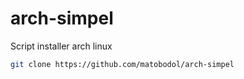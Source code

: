 # arch-simpel
Script installer arch linux

```bash
git clone https://github.com/matobodol/arch-simpel
```
